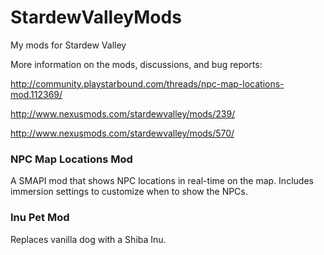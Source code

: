 # StardewValleyMods
My mods for Stardew Valley

More information on the mods, discussions, and bug reports:

http://community.playstarbound.com/threads/npc-map-locations-mod.112369/

http://www.nexusmods.com/stardewvalley/mods/239/

http://www.nexusmods.com/stardewvalley/mods/570/

### NPC Map Locations Mod
A SMAPI mod that shows NPC locations in real-time on the map. Includes immersion settings to customize when to show the NPCs.

###  Inu Pet Mod
Replaces vanilla dog with a Shiba Inu.



